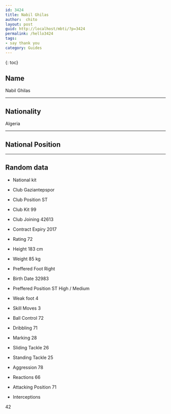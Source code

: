 ```yaml
---
id: 3424
title: Nabil Ghilas
author:  chito 
layout: post
guid: http://localhost/mbti/?p=3424
permalink: /hello3424
tags:
- say thank you
category: Guides
---
```



{: toc}


## Name  
Nabil Ghilas 

* * *

## Nationality  
Algeria 

* * *

## National Position 

* * *

## Random data 

  * National kit 
  * Club 
Gaziantepspor 

  * Club Position 
ST 

  * Club Kit 
99 

  * Club Joining 
42613 

  * Contract Expiry 
2017 

  * Rating 
72 

  * Height 
183 cm 

  * Weight 
85 kg 

  * Preffered Foot 
Right 

  * Birth Date 
32983 

  * Preffered Position 
ST High / Medium 

  * Weak foot 
4 

  * Skill Moves 
3 

  * Ball Control 
72 

  * Dribbling 
71 

  * Marking 
28 

  * Sliding Tackle 
26 

  * Standing Tackle 
25 

  * Aggression 
78 

  * Reactions 
66 

  * Attacking Position 
71 

  * Interceptions 

42</ul>